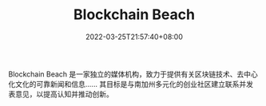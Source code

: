 ﻿---
weight: 
title: "Blockchain Beach"
description: "Blockchain Beach 是一家独立的媒体机构，致力于提供有关区块链技术、去中心化文化的可靠新闻和信息...... 其目标是与南加州多元化的创业社区建立联系并发表意见，以提高认知并推..."
date: 2022-03-25T21:57:40+08:00
lastmod: 2022-03-25T16:45:40+08:00
draft: false
authors: ["Metabd"]
featuredImage: "blockchain-beach.jpg"
link: ""
tags: ["元宇宙资讯","Blockchain Beach"]
categories: ["navigation"]
navigation: ["元宇宙资讯"]
lightgallery: true
toc: true
pinned: false
recommend: false
recommend1: false
---
Blockchain Beach 是一家独立的媒体机构，致力于提供有关区块链技术、去中心化文化的可靠新闻和信息...... 其目标是与南加州多元化的创业社区建立联系并发表意见，以提高认知并推动创新。
